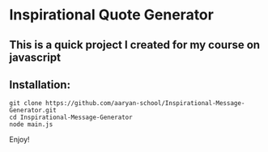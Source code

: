  Inspirational Quote Generator
================================
## This is a quick project I created for my course on javascript


## **Installation**:
```shell
git clone https://github.com/aaryan-school/Inspirational-Message-Generator.git
cd Inspirational-Message-Generator
node main.js
```
Enjoy!
